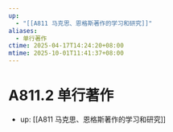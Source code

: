 ```yaml
---
up:
  - "[[A811 马克思、恩格斯著作的学习和研究]]"
aliases:
  - 单行著作
ctime: 2025-04-17T14:24:20+08:00
mtime: 2025-10-01T11:41:37+08:00
---
```


# A811.2 单行著作

- up: [[A811 马克思、恩格斯著作的学习和研究]]
